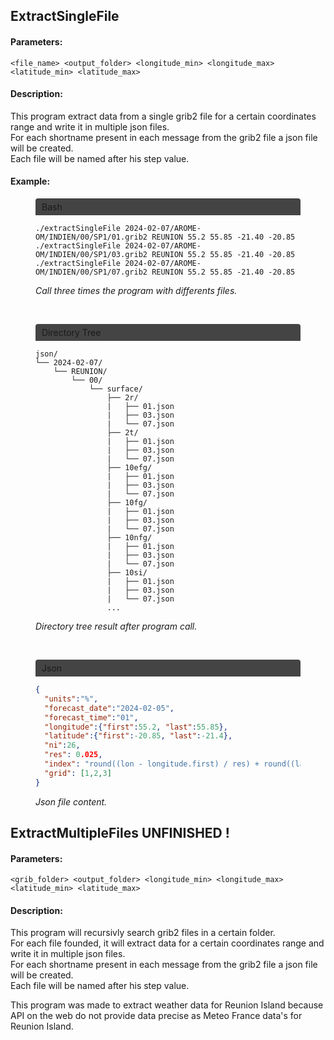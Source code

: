 ## ExtractSingleFile
#### Parameters:

```<file_name> <output_folder> <longitude_min> <longitude_max> <latitude_min> <latitude_max>```

#### Description:

This program extract data from a single grib2 file for a certain coordinates range and write it in multiple json files.<br>
For each shortname present in each message from the grib2 file a json file will be created.<br>
Each file will be named after his step value.<br>

#### Example:

<figure>
  <div style="border-radius: 4px 4px 0px 0px; background-color: #444; padding: 5px 10px;">Bash</div>

  ```Shell
  ./extractSingleFile 2024-02-07/AROME-OM/INDIEN/00/SP1/01.grib2 REUNION 55.2 55.85 -21.40 -20.85 
  ./extractSingleFile 2024-02-07/AROME-OM/INDIEN/00/SP1/03.grib2 REUNION 55.2 55.85 -21.40 -20.85
  ./extractSingleFile 2024-02-07/AROME-OM/INDIEN/00/SP1/07.grib2 REUNION 55.2 55.85 -21.40 -20.85
  ```

  <figcaption><i>Call three times the program with differents files.</i></figcaption>
</figure><br>

<figure>
  <div style="border-radius: 4px 4px 0px 0px; background-color: #444; padding: 5px 10px;">Directory Tree</div>

  ```
  json/
  └── 2024-02-07/
      └── REUNION/
          └── 00/
              └── surface/
                  ├── 2r/
                  |   ├── 01.json
                  |   ├── 03.json
                  |   └── 07.json
                  ├── 2t/
                  |   ├── 01.json
                  |   ├── 03.json
                  |   └── 07.json
                  ├── 10efg/
                  |   ├── 01.json
                  |   ├── 03.json
                  |   └── 07.json
                  ├── 10fg/
                  |   ├── 01.json
                  |   ├── 03.json
                  |   └── 07.json
                  ├── 10nfg/
                  |   ├── 01.json
                  |   ├── 03.json
                  |   └── 07.json
                  ├── 10si/
                  |   ├── 01.json
                  |   ├── 03.json
                  |   └── 07.json
                  ...        
  ```
  <figcaption><i>Directory tree result after program call.</i></figcaption>
</figure><br>

<figure>
  <div style="border-radius: 4px 4px 0px 0px; background-color: #444; padding: 5px 10px;">Json</div>

  ```JSON
  {  
    "units":"%",  
    "forecast_date":"2024-02-05",  
    "forecast_time":"01",  
    "longitude":{"first":55.2, "last":55.85},  
    "latitude":{"first":-20.85, "last":-21.4},  
    "ni":26,  
    "res": 0.025,  
    "index": "round((lon - longitude.first) / res) + round((latitude.first - lat)  / res) * ni",  
    "grid": [1,2,3]
  }
  ```
  <figcaption><i>Json file content.</i></figcaption>
</figure>

## ExtractMultipleFiles UNFINISHED !
#### Parameters:

```<grib_folder> <output_folder> <longitude_min> <longitude_max> <latitude_min> <latitude_max>```

#### Description:

This program will recursivly search grib2 files in a certain folder.<br>
For each file founded, it will extract data for a certain coordinates range and write it in multiple json files.<br>
For each shortname present in each message from the grib2 file a json file will be created.<br>
Each file will be named after his step value.<br>

This program was made to extract weather data for Reunion Island because API on the web do not provide data precise as Meteo France data's for Reunion Island.<br>